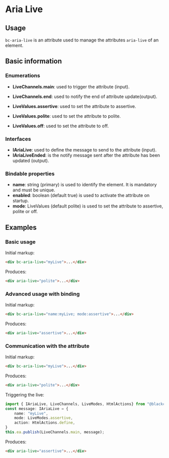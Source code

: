 # Aria Live

## Usage

`bc-aria-live` is an attribute used to manage the attributes `aria-live` of an element.

## Basic information

### Enumerations

- **LiveChannels.main**: used to trigger the attribute (input).
- **LiveChannels.end**: used to notify the end of attribute update(output).

- **LiveValues.assertive**: used to set the attribute to assertive.
- **LiveValues.polite**: used to set the attribute to polite.
- **LiveValues.off**: used to set the attribute to off.

### Interfaces

- **IAriaLive**: used to define the message to send to the attribute (input).
- **IAriaLiveEnded**: is the notify message sent after the attribute has been updated  (output).

### Bindable properties

- **name**: string (primary) is used to identify the element. It is mandatory and must be unique.
- **enabled**: boolean (default true) is used to activate the attribute on startup.
- **mode**: LiveValues (default polite) is used to set the attribute to assertive, polite or off.

## Examples

### Basic usage

Initial markup:

```html
<div bc-aria-live="myLive">...</div>
```

Produces:

```html
<div aria-live="polite">...</div>
```

### Advanced usage with binding

Initial markup:

```html
<div bc-aria-live="name:myLive; mode:assertive">...</div>
```

Produces:

```html
<div aria-live="assertive">...</div>
```

### Communication with the attribute

Initial markup:

```html
<div bc-aria-live="myLive">...</div>
```

Produces:

```html
<div aria-live="polite">...</div>
```

Triggering the live:

```typescript
import { IAriaLive, LiveChannels, LiveModes, HtmlActions} from "@blackcube/aurelia2-aria";
const message: IAriaLive = {
    name: "myLive",
    mode: LiveModes.assertive,
    action: HtmlActions.define,
}
this.ea.publish(LiveChannels.main, message);
```

Produces:

```html
<div aria-live="assertive">...</div>
```